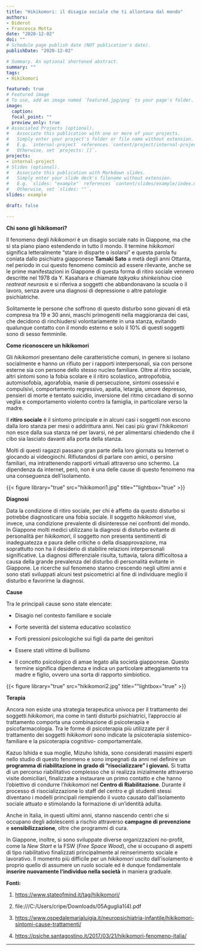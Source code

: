 ```yaml
---
title: "Hikikomori: il disagio sociale che ti allontana dal mondo"
authors:
- Diderot
- Francesca Motta
date: "2020-12-02"
doi: ""
# Schedule page publish date (NOT publication's date).
publishDate: "2020-12-02"

# Summary. An optional shortened abstract.
summary: ""
tags:
- Hikikomori

featured: true
# Featured image
# To use, add an image named `featured.jpg/png` to your page's folder. 
image:
  caption: 
  focal_point: ""
  preview_only: true
# Associated Projects (optional).
#   Associate this publication with one or more of your projects.
#   Simply enter your project's folder or file name without extension.
#   E.g. `internal-project` references `content/project/internal-project/index.md`.
#   Otherwise, set `projects: []`.
projects:
- internal-project
# Slides (optional).
#   Associate this publication with Markdown slides.
#   Simply enter your slide deck's filename without extension.
#   E.g. `slides: "example"` references `content/slides/example/index.md`.
#   Otherwise, set `slides: ""`.
slides: example

draft: false

---
```


**Chi sono gli hikikomori?**

Il fenomeno degli *hikikomori* è un disagio sociale nato in Giappone, ma che si sta piano piano estendendo in tutto il mondo. Il termine *hikikomori* significa letteralmente “stare in disparte o isolarsi” e questa  parola fu coniata dallo psichiatra giapponese **Tamaki Sato** a metà degli anni Ottanta, nel periodo in cui questo fenomeno cominciò ad essere rilevante, anche se le prime manifestazioni in Giappone di questa forma di ritiro sociale vennero descritte nel 1978 da Y. Kasahara e chiamate *tajkyaku shinkeishou* cioè *reatreat neurosis* e si riferiva a soggetti che abbandonavano la scuola o il lavoro, senza avere una diagnosi di depressione o altre patologie psichiatriche.
 
Solitamente le persone che soffrono di questo disturbo sono giovani di età compresa tra 19 e 30 anni, maschi primogeniti nella maggioranza dei casi, che decidono di rinchiudersi volontariamente in una stanza, evitando qualunque contatto con il mondo esterno e solo il 10% di questi soggetti sono di sesso femminile. 


**Come riconoscere un hikikomori**

Gli *hikikomori* presentano delle caratteristiche comuni, in genere si isolano socialmente e hanno un rifiuto per i rapporti  interpersonali, sia con persone esterne sia con persone dello stesso nucleo familiare. Oltre al ritiro sociale, altri sintomi sono la fobia scolare e il ritiro scolastico, antropofobia, automisofobia, agorafobia, manie di persecuzione, sintomi ossessivi e compulsivi, comportamento regressivo, apatia, letargia, umore depresso, pensieri di morte e tentato suicidio, inversione del ritmo circadiano di sonno veglia e comportamento violento contro la famiglia, in particolare verso la madre. 

Il **ritiro sociale** è il sintomo principale e in alcuni casi i soggetti non escono dalla loro stanza per mesi o addirittura anni. Nei casi più gravi l’*hikikomori* non esce dalla sua stanza né per lavarsi, né per alimentarsi chiedendo che il cibo sia lasciato davanti alla porta della stanza.

Molti di questi ragazzi passano gran parte della loro giornata su Internet o giocando ai videogiochi. Rifiutandosi di parlare con amici, o persino familiari, ma intrattenendo rapporti virtuali attraverso uno schermo. La dipendenza da internet, però, non è una delle cause di questo fenomeno ma una conseguenza dell'isolamento. 


{{< figure library="true" src="hikikomori1.jpg" title=""lightbox="true" >}}


**Diagnosi**

Data la condizione di ritiro sociale, per chi è affetto da questo disturbo si potrebbe diagnosticare una fobia sociale. Il soggetto *hikikomori* vive, invece, una condizione prevalente di disinteresse nei confronti del mondo. In Giappone molti medici utilizzano la diagnosi di disturbo evitante di personalità per *hikikomori*, il soggetto non presenta sentimenti di inadeguatezza e paura delle critiche o della disapprovazione, ma soprattutto non ha il desiderio di stabilire relazioni interpersonali significative. La diagnosi differenziale risulta, tuttavia, talora difficoltosa a causa della grande prevalenza del disturbo di personalità evitante in Giappone. Le ricerche sul fenomeno stanno crescendo negli ultimi anni e sono stati sviluppati alcuni test psicometrici al fine di individuare meglio il disturbo e favorirne la diagnosi. 

**Cause**

Tra le principali cause sono state elencate:

- Disagio nel contesto familiare e sociale

- Forte severità del sistema educativo scolastico

- Forti pressioni psicologiche sui figli da parte dei genitori

- Essere stati vittime di bullismo

- Il concetto psicologico di amae legato alla società      giapponese. Questo termine significa dipendenza e indica un particolare atteggiamento tra madre e figlio, ovvero una sorta di rapporto simbiotico.


{{< figure library="true" src="hikikomori2.jpg" title=""lightbox="true" >}}

**Terapia**

Ancora non esiste una strategia terapeutica univoca per il trattamento dei soggetti *hikikomori*, ma come in tanti disturbi psichiatrici, l’approccio al trattamento comporta una combinazione di psicoterapia e psicofarmacologia. Tra le forme di psicoterapia più utilizzate per il trattamento dei soggetti *hikikomori* sono indicate la psicoterapia sistemico-familiare e la psicoterapia cognitivo- comportamentale. 

Kazuo Ishida e sua moglie, Mizuho Ishida, sono considerati massimi esperti nello studio di questo fenomeno e sono impegnati da anni nel definire un **programma di riabilitazione in grado di “risocializzare” i giovani.** Si tratta di un percorso riabilitativo complesso che si realizza inizialmente attraverso visite domiciliari, finalizzate a instaurare un primo contatto e che hanno l’obiettivo di condurre l’*hikikomori* nel **Centro di Riabilitazione**. Durante il processo di risocializzazione lo staff del centro e gli studenti stessi diventano i modelli principali riempiendo il vuoto causato dall’isolamento sociale attuato e stimolando la formazione di un’identità adulta.

Anche in Italia, in questi ultimi anni, stanno nascendo centri che si occupano degli adolescenti a rischio attraverso **campagne di prevenzione** e **sensibilizzazione**, oltre che programmi di cura. 

In Giappone, inoltre, si sono sviluppate diverse organizzazioni no-profit, come la *New Start* e la FSW (*Free Space Wood*), che si occupano di aspetti di tipo riabilitativo finalizzati principalmente al reinserimento sociale e lavorativo. Il momento più difficile per un *hikikomori* uscito dall’isolamento è proprio quello di assumere un ruolo sociale ed è dunque fondamentale **inserire nuovamente l’individuo nella società** in maniera graduale.




**Fonti:**

1. https://www.stateofmind.it/tag/hikikomori/

2. file:///C:/Users/cripe/Downloads/05Aguglia1(4).pdf

3. https://www.ospedalemarialuigia.it/neuropsichiatria-infantile/hikikomori-sintomi-cause-trattamenti/

4. https://psiche.santagostino.it/2017/03/21/hikikomori-fenomeno-italia/


---
